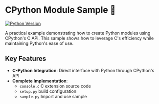 # CPython Module Sample 🐍

[![Python Version](https://img.shields.io/badge/python-3.8%2B-blue.svg)](https://www.python.org/downloads/)

A practical example demonstrating how to create Python modules using CPython's C API. This sample shows how to leverage C's efficiency while maintaining Python's ease of use.

## Key Features

- **C-Python Integration**: Direct interface with Python through CPython's API
- **Complete Implementation**:
  - `console.c` C extension source code
  - `setup.py` build configuration
  - `sample.py` Import and use sample
